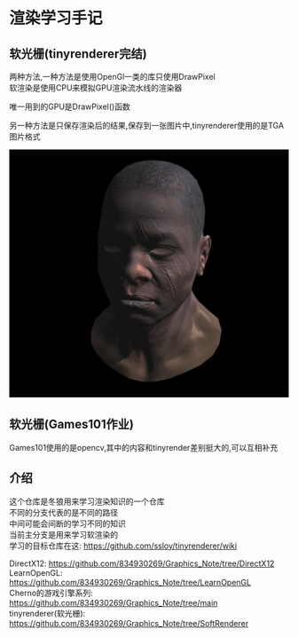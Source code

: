 # 渲染学习手记

## 软光栅(tinyrenderer完结)

两种方法,一种方法是使用OpenGl一类的库只使用DrawPixel  
软渲染是使用CPU来模拟GPU渲染流水线的渲染器  

唯一用到的GPU是DrawPixel()函数

另一种方法是只保存渲染后的结果,保存到一张图片中,tinyrenderer使用的是TGA图片格式  

![](笔记/Picture/10-1.jpg)

## 软光栅(Games101作业)

Games101使用的是opencv,其中的内容和tinyrender差别挺大的,可以互相补充

## 介绍 

这个仓库是冬狼用来学习渲染知识的一个仓库  
不同的分支代表的是不同的路径  
中间可能会间断的学习不同的知识  
当前主分支是用来学习软渲染的  
学习的目标仓库在这:  https://github.com/ssloy/tinyrenderer/wiki

DirectX12: https://github.com/834930269/Graphics_Note/tree/DirectX12  
LearnOpenGL: https://github.com/834930269/Graphics_Note/tree/LearnOpenGL  
Cherno的游戏引擎系列: https://github.com/834930269/Graphics_Note/tree/main  
tinyrenderer(软光栅): https://github.com/834930269/Graphics_Note/tree/SoftRenderer



